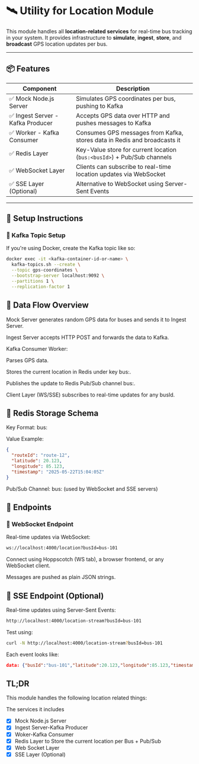 # 🛰️ Utility for Location Module

This module handles all **location-related services** for real-time bus tracking in your system. It provides infrastructure to **simulate**, **ingest**, **store**, and **broadcast** GPS location updates per bus.

---

## 📦 Features

| Component                     | Description                                                                 |
|------------------------------|-----------------------------------------------------------------------------|
| ✅ Mock Node.js Server        | Simulates GPS coordinates per bus, pushing to Kafka                        |
| ✅ Ingest Server - Kafka Producer | Accepts GPS data over HTTP and pushes messages to Kafka                    |
| ✅ Worker - Kafka Consumer     | Consumes GPS messages from Kafka, stores data in Redis and broadcasts it   |
| ✅ Redis Layer                | Key-Value store for current location (`bus:<busId>`) + Pub/Sub channels     |
| ✅ WebSocket Layer           | Clients can subscribe to real-time location updates via WebSocket           |
| ✅ SSE Layer (Optional)      | Alternative to WebSocket using Server-Sent Events                           |

---

## 📌 Setup Instructions

### 🐳 Kafka Topic Setup

If you're using Docker, create the Kafka topic like so:

```bash
docker exec -it <kafka-container-id-or-name> \
  kafka-topics.sh --create \
  --topic gps-coordinates \
  --bootstrap-server localhost:9092 \
  --partitions 1 \
  --replication-factor 1
```
## 🚦 Data Flow Overview

Mock Server generates random GPS data for buses and sends it to Ingest Server.

Ingest Server accepts HTTP POST and forwards the data to Kafka.

Kafka Consumer Worker:

Parses GPS data.

Stores the current location in Redis under key bus:<busId>.

Publishes the update to Redis Pub/Sub channel bus:<busId>.

Client Layer (WS/SSE) subscribes to real-time updates for any busId.

## 🧠 Redis Storage Schema
Key Format: bus:<busId>

Value Example:

```json
{
  "routeId": "route-12",
  "latitude": 20.123,
  "longitude": 85.123,
  "timestamp": "2025-05-22T15:04:05Z"
}
```
Pub/Sub Channel: bus:<busId> (used by WebSocket and SSE servers)

## 🔌 Endpoints
### 📡 WebSocket Endpoint
Real-time updates via WebSocket:

```bash
ws://localhost:4000/location?busId=bus-101
```
Connect using Hoppscotch (WS tab), a browser frontend, or any WebSocket client.

Messages are pushed as plain JSON strings.

## 🔁 SSE Endpoint (Optional)
Real-time updates using Server-Sent Events:

```bash
http://localhost:4000/location-stream?busId=bus-101
```

Test using:

```bash
curl -N http://localhost:4000/location-stream?busId=bus-101
```
Each event looks like:

```json
data: {"busId":"bus-101","latitude":20.123,"longitude":85.123,"timestamp":"..."}
```

## TL;DR
This module handles the following  location related things:

The services it includes
- [x] Mock Node.js Server 
- [x] Ingest Server-Kafka Producer
- [x] Woker-Kafka Consumer
- [x] Redis Layer to Store the current location per Bus + Pub/Sub
- [x] Web Socket Layer
- [x] SSE Layer (Optional) 
